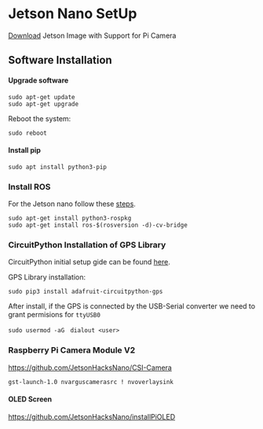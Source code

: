 # Jetson Nano SetUp

[Download](https://developer.nvidia.com/embedded/downloads#?search=RPi%20IMX477%20Support%20Nano%202GB) Jetson Image with Support for Pi Camera


## Software Installation

#### Upgrade software
```
sudo apt-get update
sudo apt-get upgrade
```

Reboot the system:
```
sudo reboot
```

#### Install pip
```
sudo apt install python3-pip
```

### Install ROS
For the Jetson nano follow these [steps](https://elinux.org/Jetson_Zoo).

```
sudo apt-get install python3-rospkg
sudo apt-get install ros-$(rosversion -d)-cv-bridge
```


### CircuitPython Installation of GPS Library

CircuitPython initial setup gide can be found [here](https://learn.adafruit.com/circuitpython-libraries-on-linux-and-the-nvidia-jetson-nano/initial-setup).


GPS Library installation:
```
sudo pip3 install adafruit-circuitpython-gps
```

After install, if the GPS is connected by the USB-Serial converter we need to grant permisions for `ttyUSB0`
```
sudo usermod -aG　dialout <user>
```

### Raspberry Pi Camera Module V2

https://github.com/JetsonHacksNano/CSI-Camera

`gst-launch-1.0 nvarguscamerasrc ! nvoverlaysink`

#### OLED Screen
https://github.com/JetsonHacksNano/installPiOLED

